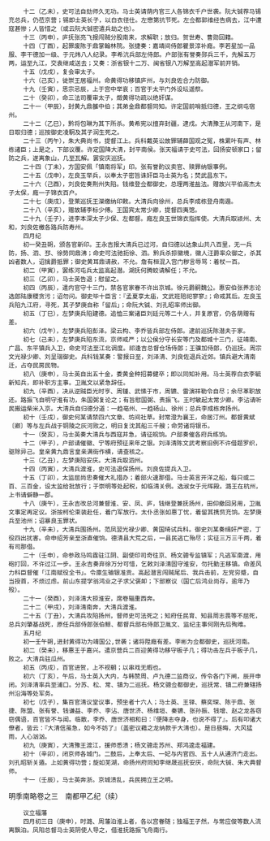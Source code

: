 <!-- { "loadSidebar": true } -->
        十二（乙未），史可法自劾师久无功。马士英请荫内官三人各锦衣千户世袭。阮大铖荐马锡充总兵，仍莅京营；锡即士英长子，以白衣径仕。左懋第抗节死。左佥都郭维经告病去，江中遭寇甚惨；人皆惜之（或云阮大铖密遣兵劫之也）。
        十三（丙申），庐抚张亮飞报闯贼分股南来，求解职；放归。贺世寿、曹勋回籍。
        十四（丁酉），起罪废陈于鼎掌翰林院。张捷奏：嘉靖间侍郎瞿景淳补廕。李若星加一品服、李干德加一级、于元炜八人纪录。李希沆兵部左侍郎。户部张有誉奏郧兵三千，先解五万两，运至九江，交袁继咸送去；又奏：浙省银十二万、闽省银八万解至高起潜军前开销。
        十五（戊戌），复会审太子。
        十六（己亥），徙崇王居福州。命黄得功移镇庐州，与刘良佐合力防御。
        十九（壬寅），思宗忌辰，上于宫中举哀；百官于太平门外设坛遥祭。
        二十（癸卯），命三法司覆审太子，燬黄得功疏以绝奸谋。
        二十一（甲辰），封黄九鼎雒中伯；其弟金鼎都督同知。许定国前哨抵归德，王之纲屯宿州。
        二十二（乙巳），黔将包琳为其下所杀。黄希宪以擅弃封疆，逮戍。大清豫王从河南下，是日取归德；巡按御史凌駉及其子润生死之。
        二十三（丙午），朱大典尚书，提督江上。兵科戴英讼故罪辅薛国观之冤，株累叶有声、林栋诸臣；上是之，下部议覆。许定国降大清，封平南侯。张天福请于史可法，回扬安顿家口；留防之兵，遂离象山，几至瓦解。罢安庆巡抚。
        二十四（丁未），方国安佩「镇南将军」印。张有誉酌议卖官、赎罪纳银事例。
        二十五（戊申），左良玉举兵，以奉太子密旨诛奸臣马士英为名；焚武昌东下。
        二十六（己酉），刘良佐奏荆州失陷。钱维登佥都御史，总理两淮盐法。赠故兴平伯高杰太子太保，廕一子锦衣百户。
        二十七（庚戌），登莱巡抚王濚缴纳印敕。大清兵向徐州，总兵李成栋登舟南遁。
        二十八（辛亥），赠故辅李标少傅。王国宾太常少卿，提督四夷馆。
        二十九（壬子），进李本深太子少保、左都督。廕左良玉世锦衣指挥使。大清兵取颍州、太和，刘良佐檄各路兵防寿州。
        四月纪
        初一癸丑朔，颁各官新印。王永吉报大清兵已过河，自归德以达象山共八百里，无一兵防，扬、泗、邳、徐势同鼎沸；命史可法驰扼徐、泗。黔兵杀掠徽境，徽人汪爵率众御之，杀其凶者数人，诏擒爵抵罪；御史黄耳鼎请赦，不允。詹有桓混入宫门秽言辱骂：着杖一百。
        初二（甲寅），罢练河屯兵太监高起潜。湖抚何腾蛟请解任；不允。
        初三（乙卯），马士英告退；慰留之。
        初四（丙辰），遣内官守十三门，禁各官家眷不许出京城。徐元爵嗣魏公。惠安伯张养志论选郎陆康稷贪污；诏勿问。御史毕十臣言：『孟夏享太庙，文武班陪祀寥寥』；命戒其后。左良玉兵陷九江府，寻死，其子梦庚自称「留后」；命阮大铖、刘孔昭率师出御。
        初五（丁巳），左梦庚兵陷建德。追恤三案诸臣刘廷元等二十人，并复原官，仍各荫赠有差。
        初六（戊午），左梦庚兵陷彭泽。梁云构、李乔皆兵部左侍郎。逮前巡抚陈潜夫于家。
        初七（己未），左梦庚兵陷东流，京师戒严；以公侯分守长安等门及都城十三门，征靖南、广昌、东平镇兵入卫，命史可法至江北调度。祁逢吉总督仓场侍郎；王骥加侍郎，仍巡抚。周宗文光禄少卿、刘呈瑞御史。兵科钱某奏：警报日至，刘泽清、刘良佐退兵近郊。镇兵避大清南迁，占夺民房民物。
        初八（庚申），马士英自出五十金，委黄金种招募健卒；即以同知补用。马士英荐白衣李毓新知兵，即补职方主事。卫胤文以紧急辞任。
        初九（辛酉），决从逆贼臣光时亨、周锺、武愫于市，周镳、雷演祥勒令自尽；余尽革职放还。路振飞自明守淮有功，朱国弼复论之；有旨慰国弼、责振飞。王时敏起太常少卿。李沾请听民搬运柴米入京。大清兵自归德分道：一趋亳州、一趋砀山、徐州；总兵李成栋奔扬州。
        初十（壬戌），御史何某请禁四六文章、坊间社草。封常澄为襄王，命居汀州。都督黄斌〔卿〕等与左兵战于铜陵之灰河败之，明日复沈其船三千艘；命劳诸将银币。
        十一（癸亥），马士英奏大清兵与西寇并急，请征皖饷。户部奏催各府兵练饷。
        十二（甲子），户部请催徽、宁等府预征来年之银。刘泽清陈文武考察旧例不许借题罗织，驱除异己。皇亲黄九鼎言皇亲满街作横，请查核之。
        十三（乙丑），左梦庚陷安庆。大清兵取泗州。
        十四（丙寅），大清兵渡淮，史可法退保扬州。刘良佐提兵入卫。
        十五（丁卯），太监屈尚忠奏催大礼措办；着部火速那借。马士英言开洋之船，每只或二百、三百金，设太监给批放行；于崇明等处起税，如临清关例。选淑女于元晖殿。潞王在杭州，上书请僻静一郡。
        十八（庚午），王永吉改总河兼督淮、安、凤、庐，钱继登兼抚扬州，田仰撤回另用，卫胤文事定再定议。浙按柯伦束装赴任，着门军放行。太仆丞张如惠丁忧，着留其携赀充饷。左梦庚兵至池州；诏暴良玉罪状。
        十九（辛未），大清兵围扬州。范凤翌光禄少卿、黄国琦试兵科。御史刘某奏缉奸严密，丁役四出扰害。命申绍芳亲至浙直催饷。德清县大荒之后，一县民逃亡殆尽；实征三万三千两，着有司那借。
        二十（壬申），命参政马鸣霆驻江阴、副使印司奇往京、杨文骢专监镇军；凡逃军南渡，用砲打回，不许过江一步。王永吉奏弃徐万分可惜，乞敕刘泽清固守淮安，勿托勤王移镇。命差风力科臣督催「江南赋役全书」。令廪生输银准贡。高起潜言闯贼尾后、我兵击前，左党穷蹙，自当授首，不烦过虑。前山东提学翁鸿业之子求父褒卹；下部察议（国亡后鸿业尚存，逾年乃殁）。
        二十一（癸酉），刘泽清大掠淮安，席卷辎重西奔。
        二十二（甲戌），刘泽清南奔，大清兵渡淮。
        二十五（丁丑），大清兵攻陷扬州，督师史可法死之；知府任民育、知县周志畏等不屈死，总兵刘肇基战死，原任兵部侍郎张伯鲸、都督兵部右侍郎卫胤文、监纪主事何刚先后殉难。
        五月纪
        初一壬午朔,进封黄得功为靖国公,世袭；诸将陞廕有差。李彬为佥都御史，巡抚河南。
        初二（癸未），移惠王于嘉兴。遣京营兵二百迎黄得功移守板子几；得功击左兵于板子几，败之。大清兵驻瓜州。
        初五（丙戌），百官进贺，上不视朝；以串戏无暇也。
        初六（丁亥），午后，马士英入大内，与韩赞周、卢九德二监商议，传令各门下闸，辰开申闭。刘泽清率兵至浦口。分苏、松、常、镇为二巡抚。杨文骢佥都御史，巡抚常、镇二府兼辖扬州沿海等处军务。
        初七（戊子），集百官清议堂议事，预坐者十六人；马士英、王铎、蔡奕琛、陈于鼎、张捷、陈盟、张有誉、钱谦益、李乔、李沾、唐世济、杨维垣、秦镳、张孙振、钱增、赵之龙各窃窃偶语，百官皆不与闻。临散，李乔、唐世济相和曰：『便降志夺身，也说不得了』。后有叩诸大僚者，皆云：『大清信虽急，如今不妨了』（盖密议藉之龙纳款于大清也）。是日昼晦，大风猛雨，人心汹汹。
        初九（庚寅），大清豫王渡江，援师悉溃；杨文骢走苏州、郑鸿逵走福建。
        初十（辛卯），闭京师各城门。二鼓后，上奉太后、一妃与内官四、五十人从通济门走出。刘孔昭斩关遁。上如黄得功营；旋如芜湖，命扬州府同知李继晟巡抚安庆，命阮大铖、朱大典督师。
        十一（壬辰），马士英奔浙。京城溃乱，兵民拥立王之明。

明季南略卷之三　南都甲乙纪（续）

        议立福藩
        四月初三日（庚申），时潞、周藩泊淮上者，各以宫眷随；独福王孑然，与常应俊等数人流离飘泊。凤阳总督马士英阴使人导之，借淮抚路振飞舟南行。

